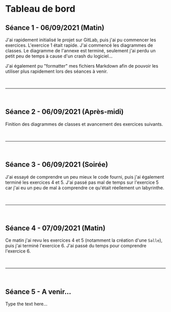 # Tableau de bord

## Séance 1 - 06/09/2021 (Matin)

J'ai rapidement initialisé le projet sur GitLab, puis j'ai pu commencer les exercices. L'exercice 1 était rapide. J'ai commencé les diagrammes de classes. Le diagramme de l'annexe est terminé, seulement j'ai perdu un petit peu de temps à cause d'un crash du logiciel...

J'ai également pu "formatter" mes fichiers Markdown afin de pouvoir les utiliser plus rapidement lors des séances à venir.

<br>

---

<br>

## Séance 2 - 06/09/2021 (Après-midi)

Finition des diagrammes de classes et avancement des exercices suivants.

<br>

---

<br>

## Séance 3 - 06/09/2021 (Soirée)

J'ai essayé de comprendre un peu mieux le code fourni, puis j'ai également terminé les exercices 4 et 5. J'ai passé pas mal de temps sur l'exercice 5 car j'ai eu un peu de mal à comprendre ce qu'était réellement un labyrinthe.

<br>

---

<br>

## Séance 4 - 07/09/2021 (Matin)

Ce matin j'ai revu les exercices 4 et 5 (notamment la création d'une ```Salle```), puis j'ai terminé l'exercice 6. J'ai passé du temps pour comprendre l'exercice 6.

<br>

---

<br>

## Séance 5 - A venir...

Type the text here...